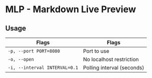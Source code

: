 # MLP - Markdown Live Preview

## Usage

Flags                           | Flags
------------------------------- | ---------------------
`-p, --port PORT=8080`          | Port to use
`-o, --open`                    | No localhost restriction
`-i, --interval INTERVAL=0.1`   | Polling interval (seconds)

